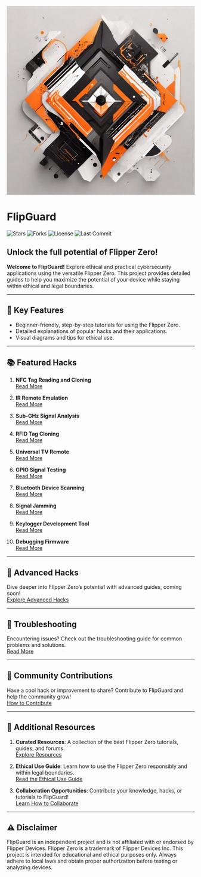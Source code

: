 ![FlipGuard Banner](./flipguard.jpg)

# FlipGuard
![Stars](https://img.shields.io/github/stars/c-razo/FlipGuard)
![Forks](https://img.shields.io/github/forks/c-razo/FlipGuard)
![License](https://img.shields.io/github/license/c-razo/FlipGuard)
![Last Commit](https://img.shields.io/github/last-commit/c-razo/FlipGuard)

## Unlock the full potential of Flipper Zero!

**Welcome to FlipGuard!** Explore ethical and practical cybersecurity applications using the versatile Flipper Zero. This project provides detailed guides to help you maximize the potential of your device while staying within ethical and legal boundaries.

---

## 🔑 Key Features
- Beginner-friendly, step-by-step tutorials for using the Flipper Zero.
- Detailed explanations of popular hacks and their applications.
- Visual diagrams and tips for ethical use.

---

## 📚 Featured Hacks
1. **NFC Tag Reading and Cloning**  
   [Read More](./nfc-tag-cloning.md)

2. **IR Remote Emulation**  
   [Read More](./ir-remote-emulation.md)

3. **Sub-GHz Signal Analysis**  
   [Read More](./sub-ghz-analysis.md)

4. **RFID Tag Cloning**  
   [Read More](./rfid-tag-cloning.md)

5. **Universal TV Remote**  
   [Read More](./universal-tv-remote.md)

6. **GPIO Signal Testing**  
   [Read More](./gpio-signal-testing.md)

7. **Bluetooth Device Scanning**  
   [Read More](./bluetooth-device-scanning.md)

8. **Signal Jamming**  
   [Read More](./signal-jamming.md)

9. **Keylogger Development Tool**  
   [Read More](./keylogger-development.md)

10. **Debugging Firmware**  
    [Read More](./debugging-firmware.md)

---

## 🚀 Advanced Hacks
Dive deeper into Flipper Zero’s potential with advanced guides, coming soon!  
[Explore Advanced Hacks](./advanced-hacks.md)

---

## 🔧 Troubleshooting
Encountering issues? Check out the troubleshooting guide for common problems and solutions.  
[Read More](./troubleshooting.md)

---

## 🤝 Community Contributions
Have a cool hack or improvement to share? Contribute to FlipGuard and help the community grow!  
[How to Contribute](./community-contributions.md)

---

## 📂 Additional Resources

1. **Curated Resources**: A collection of the best Flipper Zero tutorials, guides, and forums.  
   [Explore Resources](./curated-resources.md)

2. **Ethical Use Guide**: Learn how to use the Flipper Zero responsibly and within legal boundaries.  
   [Read the Ethical Use Guide](./theoretical-guide-ethical-use.md)

3. **Collaboration Opportunities**: Contribute your knowledge, hacks, or tutorials to FlipGuard!  
   [Learn How to Collaborate](./collaboration-opportunities.md)

---

## ⚠️ Disclaimer
FlipGuard is an independent project and is not affiliated with or endorsed by Flipper Devices. Flipper Zero is a trademark of Flipper Devices Inc. This project is intended for educational and ethical purposes only. Always adhere to local laws and obtain proper authorization before testing or analyzing devices.

